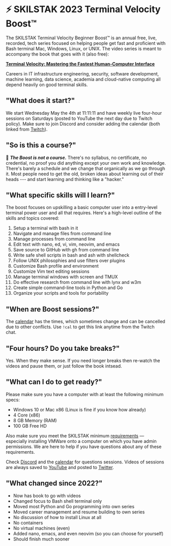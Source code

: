 # ⚡ SKILSTAK 2023 Terminal Velocity Boost™

The SKILSTAK Terminal Velocity Beginner Boost™ is an annual free, live,
recorded, tech series focused on helping people get fast and proficient
with Bash terminal Mac, Windows, Linux, or UNIX. The video series is
meant to accompany the book that goes with it (also free):

**[Terminal Velocity: Mastering the Fastest Human-Computer
Interface](https://github.com/rwxrob/book-terminal-velocity)**

Careers in IT infrastructure engineering, security, software
development, machine learning, data science, academia and cloud-native
computing all depend heavily on good terminal skills.

## "What does it start?"

We start Wednesday May the 4th at 11:11:11 and have weekly live
four-hour sessions on Saturdays (posted to YouTube the next day due to
Twitch policy). Make sure to join Discord and consider adding the
calendar (both linked from [Twitch](http://rwxrob.tv)).

## "So is this a course?"

🌟 ***The Boost is not a course.*** There's no syllabus, no certificate,
no credential, no proof you did anything except your own work and
knowledge. There's barely a schedule and we change that organically as
we go through it. Most people need to get the old, broken ideas about
learning out of their heads --- and start learning and thinking like a
"hacker."

## "What specific skills will I learn?"

The boost focuses on upskilling a basic computer user into a entry-level
terminal power user and all that requires. Here's a high-level outline
of the skills and topics covered:

1.  Setup a terminal with bash in it
2.  Navigate and manage files from command line
3.  Manage processes from command line
4.  Edit text with nano, ed, vi, vim, neovim, and emacs
5.  Save source to GitHub with gh from command line
6.  Write safe shell scripts in bash and ash with shellcheck
7.  Follow UNIX philosophies and use filters over plugins
8.  Customize Bash profile and environment
9.  Customize Vim text editing sessions
10. Manage terminal windows with screen and TMUX
11. Do effective research from command line with lynx and w3m
12. Create simple command-line tools in Python and Go
13. Organize your scripts and tools for portability

## "When are Boost sessions?"

The [calendar](https://bit.ly/rwxrobsched) has the times, which
sometimes change and can be cancelled due to other conflicts. Use `!cal`
to get this link anytime from the Twitch chat.

## "Four hours? Do you take breaks?"

Yes. When they make sense. If you need longer breaks then re-watch the
videos and pause them, or just follow the book intsead.

## "What can I do to get ready?"

Please make sure you have a computer with at least the following minimum
specs:

* Windows 10 or Mac x86 (Linux is fine if you know how already)
* 4 Core (x86)
* 8 GB Memory (RAM)
* 100 GB Free HD

Also make sure you meet the SKILSTAK minimum
[requirements](requirements) — especially installing VMWare onto a
computer on which you have admin permissions. We are here to help if you
have questions about any of these requirements.

Check [Discord](https://discord.gg/9wydZXY) and the
[calendar](https://bit.ly/rwxrobsched) for questions sessions. Videos of
sessions are always saved to [YouTube](https://youtube.com/rwxrob) and
posted to [Twitter](https://twitter.com/rwxrob).

## "What changed since 2022?"

* Now has book to go with videos
* Changed focus to Bash shell terminal only
* Moved most Python and Go programming into own series
* Moved career management and resume building to own series
* No discussion of how to install Linux at all
* No containers
* No virtual machines (even)
* Added nano, emacs, and even neovim (so you can choose for yourself)
* Should finish much sooner
